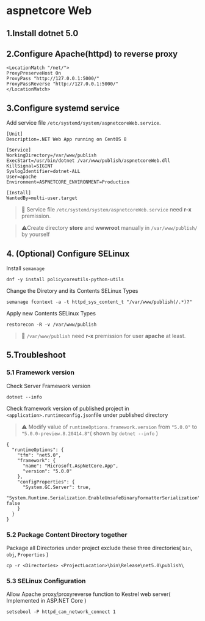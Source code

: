 ﻿# aspnetcore Web

## 1.Install dotnet 5.0

## 2.Configure Apache(httpd) to reverse proxy

```
<LocationMatch "/net/">
ProxyPreserveHost On
ProxyPass "http://127.0.0.1:5000/"
ProxyPassReverse "http://127.0.0.1:5000/"
</LocationMatch>
```

## 3.Configure systemd service

Add service file `/etc/systemd/system/aspnetcoreWeb.service`.

```
[Unit]
Description=.NET Web App running on CentOS 8

[Service]
WorkingDirectory=/var/www/publish
ExecStart=/usr/bin/dotnet /var/www/publish/aspnetcoreWeb.dll
KillSignal=SIGINT
SyslogIdentifier=dotnet-ALL
User=apache
Environment=ASPNETCORE_ENVIRONMENT=Production 

[Install]
WantedBy=multi-user.target
```

> :zany_face: Service file `/etc/systemd/system/aspnetcoreWeb.service` need **r-x** premission.

> :warning:Create directory **store** and **wwwroot** manually in `/var/www/publish/` by yourself

## 4. (Optional) Configure SELinux

Install `semanage`
```
dnf -y install policycoreutils-python-utils
```

Change the Diretory and its Contents SELinux Types

```
semanage fcontext -a -t httpd_sys_content_t "/var/www/publish(/.*)?"
```

Apply new Contents SELinux Types
```
restorecon -R -v /var/www/publish
```

> :zany_face: `/var/www/publish` need **r-x** premission for user **apache** at least.

## 5.Troubleshoot

### 5.1 Framework version
Check Server Framework version

```
dotnet --info
```

Check framework version of published project in `<application>.runtimeconfig.json`file under published directory

>:warning: Modify value of `runtimeOptions.framework.version` from `"5.0.0"` to `"5.0.0-preview.8.20414.8"`( shown by `dotnet --info` )
```
{
  "runtimeOptions": {
    "tfm": "net5.0",
    "framework": {
      "name": "Microsoft.AspNetCore.App",
      "version": "5.0.0"
    },
    "configProperties": {
      "System.GC.Server": true,
      "System.Runtime.Serialization.EnableUnsafeBinaryFormatterSerialization": false
    }
  }
}
```

### 5.2 Package Content Directory together
Package all Directories under project exclude these three directories( `bin`, `obj`, `Properties` )

```
cp -r <Directories> <ProjectLocation>\bin\Release\net5.0\publish\
```

### 5.3 SELinux Configuration
Allow Apache proxy/proxyreverse function to Kestrel web server( Implemented in ASP.NET Core )

```
setsebool -P httpd_can_network_connect 1
```
